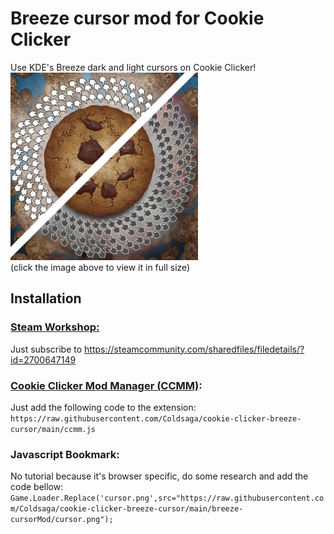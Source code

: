 # Breeze cursor mod for Cookie Clicker  
Use KDE's Breeze dark and light cursors on Cookie Clicker!  
<a target="_blank" href="https://raw.githubusercontent.com/Coldsaga/cookie-clicker-breeze-cursor/main/preview.jpg">
<img width="300px" src="preview.jpg" alt="in-game preview"/>
</a>  
(click the image above to view it in full size)  

## Installation

### <a href="https://steamcommunity.com/sharedfiles/filedetails/?id=2700647149">Steam Workshop:</a>
Just subscribe to https://steamcommunity.com/sharedfiles/filedetails/?id=2700647149
    
### <a href="https://github.com/klattmose/CookieClickerModManager"> Cookie Clicker Mod Manager (CCMM)</a>:  
Just add the following code to the extension:  
`````https://raw.githubusercontent.com/Coldsaga/cookie-clicker-breeze-cursor/main/ccmm.js`````

### Javascript Bookmark:  
No tutorial because it's browser specific, do some research and add the code bellow:    
`````Game.Loader.Replace('cursor.png',src="https://raw.githubusercontent.com/Coldsaga/cookie-clicker-breeze-cursor/main/breeze-cursorMod/cursor.png");`````
